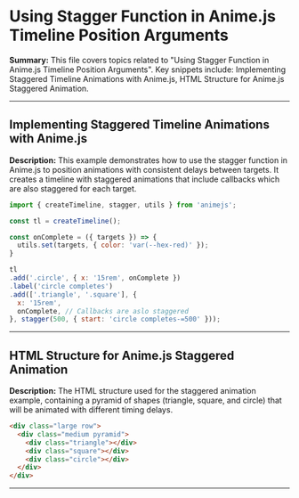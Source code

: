 # Using Stagger Function in Anime.js Timeline Position Arguments

**Summary:** This file covers topics related to "Using Stagger Function in Anime.js Timeline Position Arguments". Key snippets include: Implementing Staggered Timeline Animations with Anime.js, HTML Structure for Anime.js Staggered Animation.

---

## Implementing Staggered Timeline Animations with Anime.js

**Description:** This example demonstrates how to use the stagger function in Anime.js to position animations with consistent delays between targets. It creates a timeline with staggered animations that include callbacks which are also staggered for each target.

```javascript
import { createTimeline, stagger, utils } from 'animejs';

const tl = createTimeline();

const onComplete = ({ targets }) => {
  utils.set(targets, { color: 'var(--hex-red)' });
}

tl
.add('.circle', { x: '15rem', onComplete })
.label('circle completes')
.add(['.triangle', '.square'], {
  x: '15rem',
  onComplete, // Callbacks are aslo staggered
}, stagger(500, { start: 'circle completes-=500' }));
```

---

## HTML Structure for Anime.js Staggered Animation

**Description:** The HTML structure used for the staggered animation example, containing a pyramid of shapes (triangle, square, and circle) that will be animated with different timing delays.

```html
<div class="large row">
  <div class="medium pyramid">
    <div class="triangle"></div>
    <div class="square"></div>
    <div class="circle"></div>
  </div>
</div>
```

---